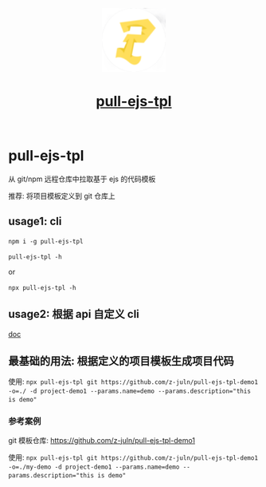 <p align="center">
  <a href="https://github.com/z-juln/pull-ejs-tpl">
    <picture>
      <source media="(prefers-color-scheme: dark)" srcset="./icon/light-mini.png">
      <img src="./icon/dark-mini.png" height="128">
    </picture>
    <h1 align="center">pull-ejs-tpl</h1>
  </a>
</p>

<p align="center">
  <a aria-label="NPM version" href="https://www.npmjs.com/package/pull-ejs-tpl"><img alt="" src="https://img.shields.io/npm/v/pull-ejs-tpl.svg?style=for-the-badge&labelColor=000000"></a>
</p>

# pull-ejs-tpl

从 git/npm 远程仓库中拉取基于 ejs 的代码模板

推荐: 将项目模板定义到 git 仓库上

## usage1: cli

`npm i -g pull-ejs-tpl`

`pull-ejs-tpl -h`

or

`npx pull-ejs-tpl -h`

## usage2: 根据 api 自定义 cli

<a href='./custom-cli.md'>doc</a>

## 最基础的用法: 根据定义的项目模板生成项目代码

使用: `npx pull-ejs-tpl git https://github.com/z-juln/pull-ejs-tpl-demo1 -o=./ -d project-demo1 --params.name=demo --params.description="this is demo"`

### 参考案例

git 模板仓库: <https://github.com/z-juln/pull-ejs-tpl-demo1>

使用: `npx pull-ejs-tpl git https://github.com/z-juln/pull-ejs-tpl-demo1 -o=./my-demo -d project-demo1 --params.name=demo --params.description="this is demo"`
